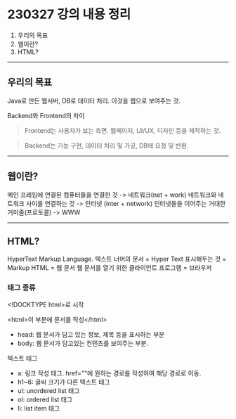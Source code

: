 # 230327 강의 내용 정리

1. 우리의 목표
2. 웹이란?
3. HTML?

---

## 우리의 목표

Java로 만든 웹서버, DB로 데이터 처리. 이것을 웹으로 보여주는 것.

Backend와 Frontend의 차이

> Frontend는 사용자가 보는 측면. 웹페이지, UI/UX, 디자인 등을 제작하는 것.

> Backend는 기능 구현, 데이터 처리 및 가공, DB에 요청 및 반환.

---

## 웹이란?

메인 프레임에 연결된 컴퓨터들을 연결한 것 -> 네트워크(net + work)
네트워크와 네트워크 사이를 연결하는 것 -> 인터넷 (inter + network)
인터넷들을 이어주는 거대한 거미줄(프로토콜) -> WWW

---

## HTML?

HyperText Markup Language.
텍스트 너머의 문서 = Hyper Text
표시해두는 것 = Markup
HTML = 웹 문서
웹 문서를 열기 위한 클라이언트 프로그램 = 브라우저

### 태그 종류

\<!DOCKTYPE html>로 시작

\<html>이 부분에 문서를 작성\</html>

-   head: 웹 문서가 담고 있는 정보, 제목 등을 표시하는 부분
-   body: 웹 문서가 담고있는 컨텐츠를 보여주는 부분.

텍스트 태그

-   a: 링크 작성 태그. href=""에 원하는 경로를 작성하여 해당 경로로 이동.
-   h1~6: 글씨 크기가 다른 텍스트 태그
-   ul: unordered list 태그
-   ol: ordered list 태그
-   li: list item 태그
